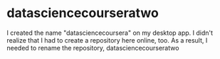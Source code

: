 # datasciencecourseratwo
I created the name "datasciencecoursera" on my desktop app. I didn't realize that I had to create a repository here online, too. As a result, I needed to rename the repository, datasciencecourseratwo
